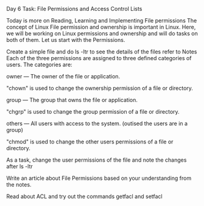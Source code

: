 Day 6 Task: File Permissions and Access Control Lists

Today is more on Reading, Learning and Implementing File permissions
The concept of Linux File permission and ownership is important in Linux. Here, we will be working on Linux permissions and ownership and will do tasks on both of them. Let us start with the Permissions.

Create a simple file and do ls -ltr to see the details of the files refer to Notes
Each of the three permissions are assigned to three defined categories of users. The categories are:

owner — The owner of the file or application.

"chown" is used to change the ownership permission of a file or directory.

group — The group that owns the file or application.

"chgrp" is used to change the group permission of a file or directory.

others — All users with access to the system. (outised the users are in a group)

"chmod" is used to change the other users permissions of a file or directory.

As a task, change the user permissions of the file and note the changes after ls -ltr

Write an article about File Permissions based on your understanding from the notes.

Read about ACL and try out the commands getfacl and setfacl
